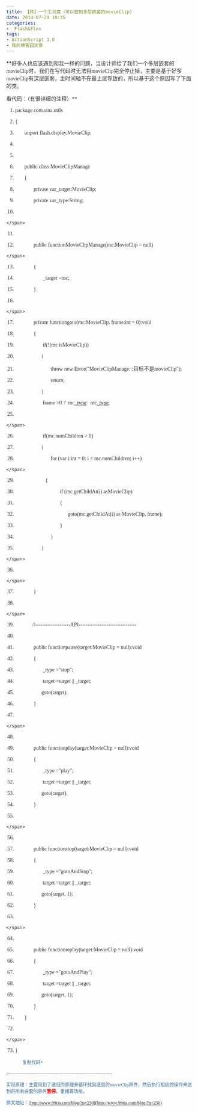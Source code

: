 ```yaml
---
title: 【转】一个工具类（可以控制多层嵌套的movieClip)
date: 2014-07-29 10:35
categories:
-  Flash&Flex
tags:
- ActionScript 3.0
- 我的博客园文章
---
```

<div id="sina_keyword_ad_area2" class="articalContent   ">**<span style="font-family: Tahoma; color: #333333">好多人也应该遇到和我一样的问题，当设计师给了我们一个多层嵌套的movieClip时，我们在写代码时无法将movieClip完全停止掉，主要是基于好多movieClip有深层嵌套，主时间轴不在最上层导致的，所以基于这个原因写了下面的类。  


看代码：（有很详细的注释）</span>**
<div>
<div>

1.  package com.sina.utils<span style="font-family: Consolas"><span> </span>  

    </span>
2.  {  

3.         import flash.display.MovieClip;  

4.        <span style="font-family: Consolas"><span> </span>  

    </span>
5.          

6.         public class MovieClipManage<span style="font-family: Consolas"><span> </span>  

    </span>
7.         {  

8.                private var_target:MovieClip;  

9.                private var_type:String;  

10.               <span style="font-family: Consolas"><span> </span>  

    </span>
11.                 

12.                public functionMovieClipManage(mc:MovieClip = null)<span style="font-family: Consolas"><span> </span>  

    </span>
13.                {  

14.                       _target =mc;  

15.                }  

16.               <span style="font-family: Consolas"><span> </span>  

    </span>
17.                private functiongoto(mc:MovieClip, frame:int = 0):void  

18.                {  

19.                       if(!(mc isMovieClip))  

20.                      {  

21.                             throw new Error("MovieClipManage:::目标不是movieClip");  

22.                             return;  

23.                      }  

24.                       frame >0 ?  mc[_type](frame):  mc[_type]();  

25.                      <span style="font-family: Consolas"><span> </span>  

    </span>
26.                       if(mc.numChildren > 0)  

27.                      {  

28.                             for (var i:int = 0; i < mc.numChildren; i++)<span style="font-family: Consolas"><span> </span>  

    </span>
29.                         {  

30.                                    if (mc.getChildAt(i) asMovieClip)  

31.                                    {  

32.                                          goto(mc.getChildAt(i) as MovieClip, frame);  

33.                                    }  

34.                             }  

35.                      }<span style="font-family: Consolas"><span> </span>  

    </span>
36.                      <span style="font-family: Consolas"><span> </span>  

    </span>
37.                }  

38.               <span style="font-family: Consolas"><span> </span>  

    </span>
39.               //--------------------API---------------------------------  

40.                 

41.                public functionpause(target:MovieClip = null):void  

42.                {  

43.                       _type ="stop";  

44.                       target =target || _target;  

45.                      goto(target);  

46.                }  

47.               <span style="font-family: Consolas"><span> </span>  

    </span>
48.                 

49.                public functionplay(target:MovieClip = null):void  

50.                {  

51.                       _type ="play";  

52.                       target =target || _target;  

53.                      goto(target);  

54.                }  

55.               <span style="font-family: Consolas"><span> </span>  

    </span>
56.                 

57.                public functionstop(target:MovieClip = null):void  

58.                {  

59.                       _type ="gotoAndStop";  

60.                       target =target || _target;  

61.                      goto(target, 1);  

62.                }  

63.               <span style="font-family: Consolas"><span> </span>  

    </span>
64.                 

65.                public functionreplay(target:MovieClip = null):void  

66.                {  

67.                       _type ="gotoAndPlay";  

68.                       target =target || _target;  

69.                      goto(target, 1);  

70.                }  

71.         }  

72.        <span style="font-family: Consolas"><span> </span>  

    </span>
73.  }


<em style="font-size: 12px; color: #336699 !important; font-style: normal; margin-left: 43px">复制代码*

<span>//---------------------------------------------------------------------</span>  


<span>实现原理：主要用到了递归的原理来循环找到底层的movieClip原件，然后执行相应的操作来达到将所有嵌套的原件</span>**<span style="color: #ff0000">暂停</span>**<span>，重播等功能。</span>  

<span>原文地址：</span>[http://www.99ria.com/blog/?p=230](http://www.99ria.com/blog/?p=230)


</em></div></div></div>